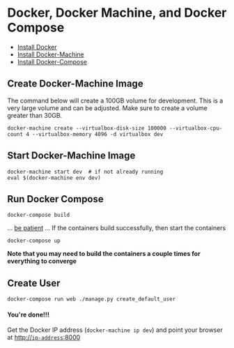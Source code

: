 # Docker, Docker Machine, and Docker Compose

* [Install Docker](https://docs.docker.com/installation/)
* [Install Docker-Machine](https://docs.docker.com/machine/install-machine/)
* [Install Docker-Compose](https://docs.docker.com/compose/install/)

## Create Docker-Machine Image
The command below will create a 100GB volume for development. This is a very large volume and can be adjusted. Make sure to create a volume greater than 30GB.

```
docker-machine create --virtualbox-disk-size 100000 --virtualbox-cpu-count 4 --virtualbox-memory 4096 -d virtualbox dev
```

## Start Docker-Machine Image
```
docker-machine start dev  # if not already running
eval $(docker-machine env dev)
```

## Run Docker Compose 
```
docker-compose build
```
... [be patient](https://www.youtube.com/watch?v=f4hkPn0Un_Q) ... If the containers build successfully, then start the containers

``` 
docker-compose up
```

**Note that you may need to build the containers a couple times for everything to converge**

## Create User
```
docker-compose run web ./manage.py create_default_user
```

#### You're done!!! ####
Get the Docker IP address (`docker-machine ip dev`) and point your browser at [http://`ip-address`:8000](http://`ip-address`:8000)
